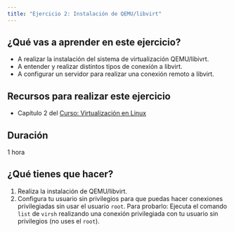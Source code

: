 ```yaml
---
title: "Ejercicio 2: Instalación de QEMU/libvirt"
---
```


## ¿Qué vas a aprender en este ejercicio?

* A realizar la instalación del sistema de virtualización QEMU/libivrt.
* A entender y realizar distintos tipos de conexión a libvirt.
* A configurar un servidor para realizar una conexión remoto a libvirt.

## Recursos para realizar este ejercicio

* Capítulo 2 del [Curso: Virtualización en Linux](https://github.com/josedom24/curso_virtualizacion_linux)

## Duración

1 hora

## ¿Qué tienes que hacer?

1. Realiza la instalación de QEMU/libvirt.
2. Configura tu usuario sin privilegios para que puedas hacer conexiones privilegiadas sin usar el usuario `root`. Para probarlo: Ejecuta el comando `list` de `virsh` realizando una conexión privilegiada con tu usuario sin privilegios (no uses el `root`).

